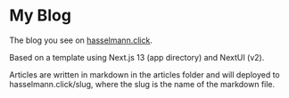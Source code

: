 # My Blog

The blog you see on [hasselmann.click](hasselmann.click).

Based on a template using Next.js 13 (app directory) and NextUI (v2).

Articles are written in markdown in the articles folder and will deployed to hasselmann.click/slug, where the slug is the name of the markdown file.
